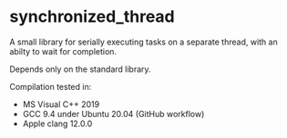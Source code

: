 # synchronized_thread
A small library for serially executing tasks on a separate thread, with an abilty to wait for completion.

Depends only on the standard library.

Compilation tested in:
- MS Visual C++ 2019
- GCC 9.4 under Ubuntu 20.04 (GitHub workflow)
- Apple clang 12.0.0
